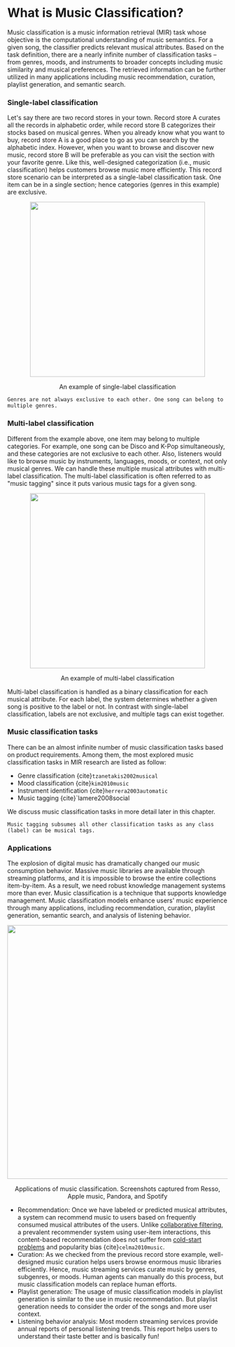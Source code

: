 # What is Music Classification?

Music classification is a music information retrieval (MIR) task whose objective is the computational understanding of music semantics. For a given song, the classifier predicts relevant musical attributes. Based on the task definition, there are a nearly infinite number of classification tasks – from genres, moods, and instruments to broader concepts including music similarity and musical preferences. The retrieved information can be further utilized in many applications including music recommendation, curation, playlist generation, and semantic search.


### Single-label classification
Let's say there are two record stores in your town. Record store A curates all the records in alphabetic order, while record store B categorizes their stocks based on musical genres. When you already know what you want to buy, record store A is a good place to go as you can search by the alphabetic index. However, when you want to browse and discover new music, record store B will be preferable as you can visit the section with your favorite genre. Like this, well-designed categorization (i.e., music classification) helps customers browse music more efficiently. This record store scenario can be interpreted as a single-label classification task. One item can be in a single section; hence categories (genres in this example) are exclusive.


<p align = "center">
<img src = "https://i.imgur.com/jkgJD4Z.png" width=400>
</p>
<p align = "center">
An example of single-label classification
</p>

```{warning}
Genres are not always exclusive to each other. One song can belong to multiple genres.
```



### Multi-label classification
Different from the example above, one item may belong to multiple categories. For example, one song can be Disco and K-Pop simultaneously, and these categories are not exclusive to each other. Also, listeners would like to browse music by instruments, languages, moods, or context, not only musical genres. We can handle these multiple musical attributes with multi-label classification. The multi-label classification is often referred to as "music tagging" since it puts various music tags for a given song. 

<p align = "center">
<img src = "https://i.imgur.com/Csgtubf.png" width=400>
</p>
<p align = "center">
An example of multi-label classification
</p>

Multi-label classification is handled as a binary classification for each musical attribute. For each label, the system determines whether a given song is positive to the label or not. In contrast with single-label classification, labels are not exclusive, and multiple tags can exist together.


### Music classification tasks
There can be an almost infinite number of music classification tasks based on product requirements. Among them, the most explored music classification tasks in MIR research are listed as follow:

- Genre classification {cite}`tzanetakis2002musical`
- Mood classification {cite}`kim2010music`
- Instrument identification {cite}`herrera2003automatic`
- Music tagging {cite}`lamere2008social

We discuss music classification tasks in more detail later in this chapter.  

```{note}
Music tagging subsumes all other classification tasks as any class (label) can be musical tags.
```


### Applications
The explosion of digital music has dramatically changed our music consumption behavior. Massive music libraries are available through streaming platforms, and it is impossible to browse the entire collections item-by-item. As a result, we need robust knowledge management systems more than ever. Music classification is a technique that supports knowledge management. Music classification models enhance users' music experience through many applications, including recommendation, curation, playlist generation, semantic search, and analysis of listening behavior. 
<p align = "center">
<img src = "https://i.imgur.com/TyvMfNX.png" width=580>
</p>
<p align = "center">
Applications of music classification. Screenshots captured from Resso, Apple music, Pandora, and Spotify
</p>

- Recommendation: Once we have labeled or predicted musical attributes, a system can recommend music to users based on frequently consumed musical attributes of the users. Unlike [collaborative filtering](https://en.wikipedia.org/wiki/Collaborative_filtering), a prevalent recommender system using user-item interactions, this content-based recommendation does not suffer from [cold-start problems](https://en.wikipedia.org/wiki/Cold_start_(recommender_systems)) and popularity bias {cite}`celma2010music`.
- Curation: As we checked from the previous record store example, well-designed music curation helps users browse enormous music libraries efficiently. Hence, music streaming services curate music by genres, subgenres, or moods. Human agents can manually do this process, but music classification models can replace human efforts.
- Playlist generation: The usage of music classification models in playlist generation is similar to the use in music recommendation. But playlist generation needs to consider the order of the songs and more user context.
- Listening behavior analysis: Most modern streaming services provide annual reports of personal listening trends. This report helps users to understand their taste better and is basically fun!

<!--- Curation
- Semantic search
- Content-based recommendation
- Playlist generation
- Analysis

-->